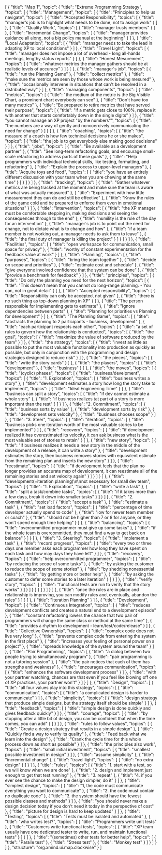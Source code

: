 [
  {
    "title": "Map 1",
    "topic": {
      "title": "Extreme Programming Strategy",
      "topics": [
        {
          "title": "Management",
          "topics": [
            {
              "title": "Principles to help us navigate",
              "topics": [
                {
                  "title": "Accepted Responsibility",
                  "topics": [
                    {
                      "title": "manager's job is to highlight what needs to be done, not to assign work"
                    }
                  ]
                },
                {
                  "title": "Quality Work",
                  "topics": [
                    {
                      "title": "manager trusts members"
                    }
                  ]
                },
                {
                  "title": "Incremental Change",
                  "topics": [
                    {
                      "title": "manager provides guidance all along, not a big policy manual at the beginning"
                    }
                  ]
                },
                {
                  "title": "Local Adaptation",
                  "topics": [
                    {
                      "title": "manager needs to take the lead in adapting XP to local conditions"
                    }
                  ]
                },
                {
                  "title": "Travel Light",
                  "topics": [
                    {
                      "title": "manager does not impose a lot of overhead - long all-hands meetings, lengthy status reports"
                    }
                  ]
                },
                {
                  "title": "Honest Mesurement",
                  "topics": [
                    {
                      "title": "whatever metrics the manager gathers should be at realistic levels of accuracy"
                    }
                  ]
                }
              ]
            },
            {
              "title": "manager's job",
              "topics": [
                {
                  "title": "run the Planning Game"
                },
                {
                  "title": "collect metrics"
                },
                {
                  "title": "make sure the metrics are seen by those whose work is being mesured"
                },
                {
                  "title": "occasionally intervene in situations that can't be resolved in a distributed way"
                }
              ]
            },
            {
              "title": "managing components",
              "topics": [
                {
                  "title": "metrics",
                  "topics": [
                    {
                      "title": "the medium of the metric is the Big Visible Chart, a prominent chart everybody can see"
                    },
                    {
                      "title": "Don't have too many metrics"
                    },
                    {
                      "title": "Be prepared to retire metrics that have served their purpose",
                      "topics": [
                        {
                          "title": "if a metric gets close to 100%, replace it with another that starts comfortably down in the single digits"
                        }
                      ]
                    },
                    {
                      "title": "you cannot manage an XP project \"by the numbers\"",
                      "topics": [
                        {
                          "title": "the numbers are a way of gently and noncoercively  communicating the need for change"
                        }
                      ]
                    }
                  ]
                },
                {
                  "title": "coaching",
                  "topics": [
                    {
                      "title": "the measure of a coach is how few technical decisions he or she makes",
                      "topics": [
                        {
                          "title": "the job is to get everybody else making good decisions"
                        }
                      ]
                    },
                    {
                      "title": "jobs",
                      "topics": [
                        {
                          "title": "Be available as a development partner"
                        },
                        {
                          "title": "See long-term refactoring goals, and encourage small-scale refactoring to address parts of these goals"
                        },
                        {
                          "title": "Help programmers with individual technical skills, like testing, formatting, and refactoring"
                        },
                        {
                          "title": "Explain the process to upper-level managers"
                        },
                        {
                          "title": "Acquire toys and food",
                          "topics": [
                            {
                              "title": "you have an entirely different discussion with your team when you are chewing at the same time"
                            }
                          ]
                        }
                      ]
                    }
                  ]
                },
                {
                  "title": "tracking",
                  "topics": [
                    {
                      "title": "Gather whatever metrics are being tracked at the moment and make sure the team is aware of what was actually measured"
                    },
                    {
                      "title": "Experiment with how little measurement they can do and still be effective"
                    },
                    {
                      "title": "Know the rules of the game cold and be prepared to enforce them even in emotional situations"
                    }
                  ]
                },
                {
                  "title": "intervention",
                  "topics": [
                    {
                      "title": "the XP manager must be comfortable stepping in, making decisions and seeing the consequences through to the end"
                    },
                    {
                      "title": "humility is the rule of the day for an intervention"
                    },
                    {
                      "title": "manager's job is to point out the need for change, not to dictate what is to change and how"
                    },
                    {
                      "title": "if a team member is not working out, a manager needs to ask them to leave"
                    },
                    {
                      "title": "the final duty of manager is killing the project"
                    }
                  ]
                }
              ]
            }
          ]
        },
        {
          "title": "Facilities",
          "topics": [
            {
              "title": "open workspace for communication, small space for privacy"
            },
            {
              "title": "worthy of constant experimentation for the feedback value at work"
            }
          ]
        },
        {
          "title": "Planning",
          "topics": [
            {
              "title": "purposes",
              "topics": [
                {
                  "title": "bring the team together"
                },
                {
                  "title": "decide on scope and priorities"
                },
                {
                  "title": "estimate cost and schedule"
                },
                {
                  "title": "give everyone involved confidence that the system can be done"
                },
                {
                  "title": "provide a benchmark for feedback"
                }
              ]
            },
            {
              "title": "principles",
              "topics": [
                {
                  "title": "Do only the planning you need for the next horizon",
                  "topics": [
                    {
                      "title": "This doesn't mean that you cannot do long-range planning. - You can, not in great detail"
                    }
                  ]
                },
                {
                  "title": "Accepted responsibility",
                  "topics": [
                    {
                      "title": "Responsibility can only be accepted, not given"
                    },
                    {
                      "title": "there is no such thing as top-down planning in XP"
                    }
                  ]
                },
                {
                  "title": "The person responsible for implementing gets to estimate"
                },
                {
                  "title": "Ignore dependencies between parts"
                },
                {
                  "title": "Planning for priorities vs Planning for development"
                }
              ]
            },
            {
              "title": "The Planning Game",
              "topics": [
                {
                  "title": "abstracts the planning to 2 participants - business, development"
                },
                {
                  "title": "each participant respects each other",
                  "topics": [
                    {
                      "title": "a set of rules to govern how the relationship is conducted",
                      "topics": [
                        {
                          "title": "the goal",
                          "topics": [
                            {
                              "title": "maximize the value of software produced by the team"
                            }
                          ]
                        },
                        {
                          "title": "the strategy",
                          "topics": [
                            {
                              "title": "invest as little as possible to put the most valuable functionality into production as quickly as possible, but only in conjunction with the programming and design strategies designed to reduce risk"
                            }
                          ]
                        },
                        {
                          "title": "the pieces",
                          "topics": [
                            {
                              "title": "write the story cards"
                            }
                          ]
                        },
                        {
                          "title": "the players",
                          "topics": [
                            {
                              "title": "development"
                            },
                            {
                              "title": "business"
                            }
                          ]
                        },
                        {
                          "title": "the moves",
                          "topics": [
                            {
                              "title": "(cyclic) phases",
                              "topics": [
                                {
                                  "title": "business/develpment",
                                  "topics": [
                                    {
                                      "title": "1. Exploration",
                                      "topics": [
                                        {
                                          "title": "business writes a story"
                                        },
                                        {
                                          "title": "development estimates a story how long the story take to implement",
                                          "topics": [
                                            {
                                              "title": "Ideal Engineering Time"
                                            }
                                          ]
                                        },
                                        {
                                          "title": "business can split a story",
                                          "topics": [
                                            {
                                              "title": "if dev cannot estimate a whole story"
                                            },
                                            {
                                              "title": "if business realizes tat part of a story is more important than the rest"
                                            }
                                          ]
                                        }
                                      ]
                                    },
                                    {
                                      "title": "2. Commitment",
                                      "topics": [
                                        {
                                          "title": "business sorts by value"
                                        },
                                        {
                                          "title": "development sorts by risk"
                                        },
                                        {
                                          "title": "development sets velocity"
                                        },
                                        {
                                          "title": "business chooses scope"
                                        }
                                      ]
                                    },
                                    {
                                      "title": "3. Steer",
                                      "topics": [
                                        {
                                          "title": "iteration",
                                          "topics": [
                                            {
                                              "title": "business picks one iteration worth of the most valuable stories to be implemented"
                                            }
                                          ]
                                        },
                                        {
                                          "title": "recovery",
                                          "topics": [
                                            {
                                              "title": "if development realized it has overestimated its velocity, it can ask business what is the most valuable set of stories to retain"
                                            }
                                          ]
                                        },
                                        {
                                          "title": "new story",
                                          "topics": [
                                            {
                                              "title": "if business realizes it needs a new story in the middle of the development of a release, it can write a story"
                                            },
                                            {
                                              "title": "development estimates the story, then business removes stories with equivalent estimate from the remaining plan and inserts the new story"
                                            }
                                          ]
                                        },
                                        {
                                          "title": "reestimate",
                                          "topics": [
                                            {
                                              "title": "if development feels that the plan no longer provides an accurate map of development, it can reestimate all of the remaining stories and set velocity again"
                                            }
                                          ]
                                        }
                                      ]
                                    }
                                  ]
                                },
                                {
                                  "title": "development(=iteration planning)\n\nnot necessary for small dev team",
                                  "topics": [
                                    {
                                      "title": "1. Exploration",
                                      "topics": [
                                        {
                                          "title": "write a task"
                                        },
                                        {
                                          "title": "split a task/combine tasks",
                                          "topics": [
                                            {
                                              "title": "if it takes more than a few days, break it down into smaller tasks"
                                            }
                                          ]
                                        }
                                      ]
                                    },
                                    {
                                      "title": "2. Commitment",
                                      "topics": [
                                        {
                                          "title": "accept a task"
                                        },
                                        {
                                          "title": "estimate a task"
                                        },
                                        {
                                          "title": "set load factors",
                                          "topics": [
                                            {
                                              "title": "percentage of time developer actually spend to code"
                                            },
                                            {
                                              "title": "low for newer team member or coach"
                                            },
                                            {
                                              "title": "should not be higher than 7 or 8 for anyone, or they won't spend enough time helping"
                                            }
                                          ]
                                        },
                                        {
                                          "title": "balancing",
                                          "topics": [
                                            {
                                              "title": "overcommitted programmer must give up some tasks"
                                            },
                                            {
                                              "title": "if the whole team is overcommitted, they must find a way to get back on balance"
                                            }
                                          ]
                                        }
                                      ]
                                    },
                                    {
                                      "title": "3. Steering",
                                      "topics": [
                                        {
                                          "title": "implement a task"
                                        },
                                        {
                                          "title": "record progress",
                                          "topics": [
                                            {
                                              "title": "every two or three days one member asks each programmer how long they have spent on each task and how may days they have left"
                                            }
                                          ]
                                        },
                                        {
                                          "title": "recovery",
                                          "topics": [
                                            {
                                              "title": "help overcommitted programmer",
                                              "topics": [
                                                {
                                                  "title": "by reducing the scope of some tasks"
                                                },
                                                {
                                                  "title": "by asking the customer to reduce the scope of some stories"
                                                },
                                                {
                                                  "title": "by shedding nonessential tasks"
                                                },
                                                {
                                                  "title": "by getting more or better help"
                                                },
                                                {
                                                  "title": "by asking the customer to defer some stories to a later iteration"
                                                }
                                              ]
                                            }
                                          ]
                                        },
                                        {
                                          "title": "verify story",
                                          "topics": [
                                            {
                                              "title": "functional tests are run to verify that the story works"
                                            }
                                          ]
                                        }
                                      ]
                                    }
                                  ]
                                }
                              ]
                            }
                          ]
                        }
                      ]
                    },
                    {
                      "title": "once the rules are in place and relationship is improving, you can modify rules and, eventually, abandon the rules"
                    }
                  ]
                }
              ]
            },
            {
              "title": "Iteration Planning"
            }
          ]
        },
        {
          "title": "Development",
          "topics": [
            {
              "title": "Continuous Integration",
              "topics": [
                {
                  "title": "reduces development conflicts and creates a natural end to a development episode"
                },
                {
                  "title": "constant refactoring lowers the chance that two pair of programmers will change the same class or method at the same time"
                },
                {
                  "title": "provides a rhythm to development - learn/test/code/release"
                }
              ]
            },
            {
              "title": "Collective Ownership",
              "topics": [
                {
                  "title": "complex code does not live very long"
                },
                {
                  "title": "prevents complex code from entering the system in the first place"
                },
                {
                  "title": "increases your feeling of personal power on a project"
                },
                {
                  "title": "spreads knowledge of the system around the team"
                }
              ]
            },
            {
              "title": "Pair Programming",
              "topics": [
                {
                  "title": "a dialog between two people trying to simultaneously program"
                },
                {
                  "title": "pair programming is not a tutoring session"
                },
                {
                  "title": "the pair notices that each of them has strengths and weakness"
                },
                {
                  "title": "encourages communication",
                  "topics": [
                    {
                      "title": "enhances the software development process"
                    }
                  ]
                },
                {
                  "title": "with your partner watching, chances are that even if you feel like blowing off one of XP practices, your partner won't"
                }
              ]
            }
          ]
        },
        {
          "title": "Design",
          "topics": [
            {
              "title": "all four values play into this strategy",
              "topics": [
                {
                  "title": "communication",
                  "topics": [
                    {
                      "title": "a complicated design is harder to communicate"
                    }
                  ]
                },
                {
                  "title": "simplicity",
                  "topics": [
                    {
                      "title": "design strategy that produce simple designs, but the strategy itself should be simple"
                    }
                  ]
                },
                {
                  "title": "feedback",
                  "topics": [
                    {
                      "title": "simple design is done quickly and gives feedback quickly"
                    }
                  ]
                },
                {
                  "title": "courage",
                  "topics": [
                    {
                      "title": "by stopping after a little bit of design, you can be confident that when the time comes, you can add"
                    }
                  ]
                }
              ]
            },
            {
              "title": "rules to follow values",
              "topics": [
                {
                  "title": "Create a design strategy that results in a simple design"
                },
                {
                  "title": "Quickly find a way to verify its quality"
                },
                {
                  "title": "Feed back what we learn into the design"
                },
                {
                  "title": "Crank the cycle time for this whole process down as short as possible"
                }
              ]
            },
            {
              "title": "the principles also work",
              "topics": [
                {
                  "title": "small initial investment",
                  "topics": [
                    {
                      "title": "smallest possible investment in design"
                    }
                  ]
                },
                {
                  "title": "assume simplicity"
                },
                {
                  "title": "incremental change"
                },
                {
                  "title": "travel light",
                  "topics": [
                    {
                      "title": "no extra design"
                    }
                  ]
                }
              ]
            },
            {
              "title": "rules",
              "topics": [
                {
                  "title": "1. start with a test, so we will know when we are done"
                },
                {
                  "title": "2. design and implement just enough to get that test running"
                },
                {
                  "title": "3. repeat"
                },
                {
                  "title": "4. if you ever see the chance to make the design simpler, do it"
                }
              ]
            },
            {
              "title": "simplest design",
              "topics": [
                {
                  "title": "1, the code must communicate everything you want to communicate"
                },
                {
                  "title": "2. the code must contain no duplicate code"
                },
                {
                  "title": "3. the system should have the fewest possible classes and methods"
                }
              ]
            },
            {
              "title": "you should never make a design decision today if you don't need it today in the perspective of cost"
            },
            {
              "title": "picture for design is hard to keep updated"
            }
          ]
        },
        {
          "title": "Testing",
          "topics": [
            {
              "title": "Tests must be isolated and automated"
            },
            {
              "title": "who writes test?",
              "topics": [
                {
                  "title": "Programmers write unit tests"
                },
                {
                  "title": "Customers write functional tests",
                  "topics": [
                    {
                      "title": "XP team usually have one dedicated tester to write, run, and maintain functional tests"
                    }
                  ]
                }
              ]
            },
            {
              "title": "(sometimes) other tests for better help",
              "topics": [
                {
                  "title": "Paralle test"
                },
                {
                  "title": "Stress test"
                },
                {
                  "title": "Monkey test"
                }
              ]
            }
          ]
        }
      ]
    },
    "structure": "org.xmind.ui.map.clockwise"
  }
]